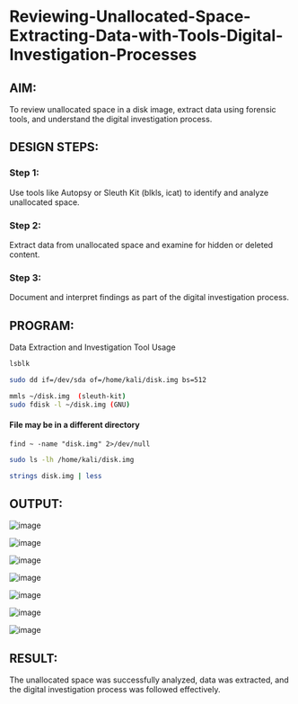 # Reviewing-Unallocated-Space-Extracting-Data-with-Tools-Digital-Investigation-Processes
## AIM:
To review unallocated space in a disk image, extract data using forensic tools, and understand the digital investigation process.

## DESIGN STEPS:
### Step 1:
Use tools like Autopsy or Sleuth Kit (blkls, icat) to identify and analyze unallocated space.

### Step 2:
Extract data from unallocated space and examine for hidden or deleted content.

### Step 3:
Document and interpret findings as part of the digital investigation process.

## PROGRAM:
Data Extraction and Investigation Tool Usage
```bash
lsblk
```

```bash
sudo dd if=/dev/sda of=/home/kali/disk.img bs=512
```

```bash
mmls ~/disk.img  (sleuth-kit)
sudo fdisk -l ~/disk.img (GNU)

```
#### File may be in a different directory
```
find ~ -name "disk.img" 2>/dev/null

```
```bash
sudo ls -lh /home/kali/disk.img
```
```bash
strings disk.img | less

```


## OUTPUT:
![image](https://github.com/user-attachments/assets/2f6331f7-3f07-4d7c-9371-b4fdabc9f0f7)

![image](https://github.com/user-attachments/assets/106da298-4228-4516-83d3-45f49fb7dd31)

![image](https://github.com/user-attachments/assets/e2824d26-49af-46f1-805c-32fea835b30a)

![image](https://github.com/user-attachments/assets/d5a1771e-b15a-4501-a6d7-d83f9e2fa562)


![image](https://github.com/user-attachments/assets/cf579776-ca7a-4d06-843b-70970ce8a94a)

![image](https://github.com/user-attachments/assets/48903914-d68b-41ac-8cfc-a6d9259cab53)

![image](https://github.com/user-attachments/assets/0b09fa21-7b0d-4fef-a627-e2104a76d1e3)



## RESULT:
The unallocated space was successfully analyzed, data was extracted, and the digital investigation process was followed effectively.
